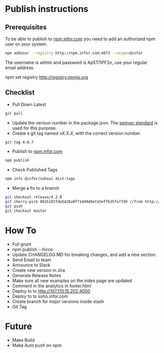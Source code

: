 # Publish instructions

## Prerequisites
To be able to publish to [npm.infor.com](http://npm.infor.com:4873) you need to add an authorized npm user on your system.

```bash
npm adduser --registry http://npm.infor.com:4873 --scope=@infor
```
The username is admin and password is Ap5T7IPF2o, use your regular email address.

npm set registry http://registry.npmjs.org

## Checklist

* Pull Down Latest

```bash
git pull
```

* Update the verison number in the package.json. The [semver standard](http://semver.org/) is used for this purpose.
* Create a git tag named _vX.X.X_, with the correct version number.

```bash
git tag 4.0.7
```

* Publish to [npm.infor.com](http://npm.infor.com:4873)

```bash
npm publish
```
* Check Published Tags

```bash
npm info @infor/sohoxi dist-tags
```
* Merge a fix to a branch

```bash
git checkout release/4.2.0
git cherry-pick 802b102fda5420a0f714d9d0efa5eff635fe77d9 //from http://git.infor.com/projects/SOHO/repos/controls/commits
git push
git checkout master
```

# How To

* Full grunt
* npm publish --force
* Update CHANGELOG.MD for breaking changes, and add a new section.
* Send Email to team
* Announce to Slack
* Create new version in Jira
* Generate Release Notes
* Make sure all new examples on the index page are updated
* Comment in the analytics in footer.html
* Deploy to to http://107.170.15.202:4000
* Deploy to to soho.infor.com
* Create branch for major versions inside stash
* Git Tag

# Future
* Make Build
* Make Auto push on npm
